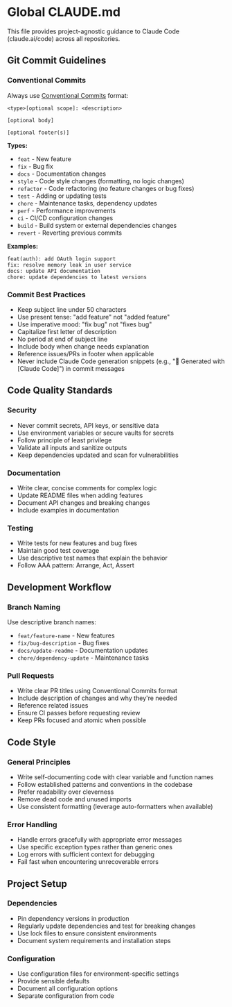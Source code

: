 # Global CLAUDE.md

This file provides project-agnostic guidance to Claude Code (claude.ai/code) across all repositories.

## Git Commit Guidelines

### Conventional Commits
Always use [Conventional Commits](https://www.conventionalcommits.org/) format:

```
<type>[optional scope]: <description>

[optional body]

[optional footer(s)]
```

**Types:**
- `feat` - New feature
- `fix` - Bug fix
- `docs` - Documentation changes
- `style` - Code style changes (formatting, no logic changes)
- `refactor` - Code refactoring (no feature changes or bug fixes)
- `test` - Adding or updating tests
- `chore` - Maintenance tasks, dependency updates
- `perf` - Performance improvements
- `ci` - CI/CD configuration changes
- `build` - Build system or external dependencies changes
- `revert` - Reverting previous commits

**Examples:**
```
feat(auth): add OAuth login support
fix: resolve memory leak in user service
docs: update API documentation
chore: update dependencies to latest versions
```

### Commit Best Practices
- Keep subject line under 50 characters
- Use present tense: "add feature" not "added feature"
- Use imperative mood: "fix bug" not "fixes bug"
- Capitalize first letter of description
- No period at end of subject line
- Include body when change needs explanation
- Reference issues/PRs in footer when applicable
- Never include Claude Code generation snippets (e.g., "🤖 Generated with [Claude Code]") in commit messages

## Code Quality Standards

### Security
- Never commit secrets, API keys, or sensitive data
- Use environment variables or secure vaults for secrets
- Follow principle of least privilege
- Validate all inputs and sanitize outputs
- Keep dependencies updated and scan for vulnerabilities

### Documentation
- Write clear, concise comments for complex logic
- Update README files when adding features
- Document API changes and breaking changes
- Include examples in documentation

### Testing
- Write tests for new features and bug fixes
- Maintain good test coverage
- Use descriptive test names that explain the behavior
- Follow AAA pattern: Arrange, Act, Assert

## Development Workflow

### Branch Naming
Use descriptive branch names:
- `feat/feature-name` - New features
- `fix/bug-description` - Bug fixes
- `docs/update-readme` - Documentation updates
- `chore/dependency-update` - Maintenance tasks

### Pull Requests
- Write clear PR titles using Conventional Commits format
- Include description of changes and why they're needed
- Reference related issues
- Ensure CI passes before requesting review
- Keep PRs focused and atomic when possible

## Code Style

### General Principles
- Write self-documenting code with clear variable and function names
- Follow established patterns and conventions in the codebase
- Prefer readability over cleverness
- Remove dead code and unused imports
- Use consistent formatting (leverage auto-formatters when available)

### Error Handling
- Handle errors gracefully with appropriate error messages
- Use specific exception types rather than generic ones
- Log errors with sufficient context for debugging
- Fail fast when encountering unrecoverable errors

## Project Setup

### Dependencies
- Pin dependency versions in production
- Regularly update dependencies and test for breaking changes
- Use lock files to ensure consistent environments
- Document system requirements and installation steps

### Configuration
- Use configuration files for environment-specific settings
- Provide sensible defaults
- Document all configuration options
- Separate configuration from code